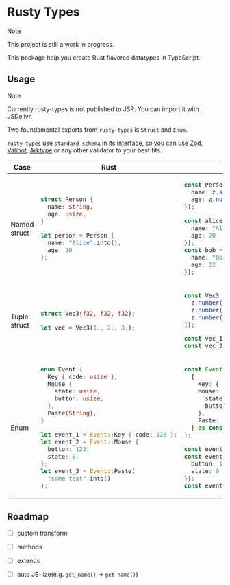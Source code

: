 
# Rusty Types

> [!NOTE]
> This project is still a work in progress.

This package help you create Rust flavored datatypes in TypeScript.

## Usage

> [!NOTE]
> Currently rusty-types is not published to JSR.
> You can import it with JSDelivr.

Two foundamental exports from `rusty-types` is `Struct` and `Enum`.

`rusty-types` use [`standard-schema`](https://github.com/standard-schema/standard-schema) in its interface,
so you can use [Zod](https://zod.dev/), [Valibot](https://valibot.dev/), [Arktype](https://arktype.io/)
or any other validator to your best fits.

<table>
<thead>
<tr>
<th>Case</th>
<th>Rust</th>
<th>rusty-types</th>
</tr>
</thead>
<tbody>

<tr>
<td>Named struct</td>
<td>

```rust
struct Person {
  name: String,
  age: usize,
}

let person = Person {
  name: "Alice".into(),
  age: 20
};
```

</td>
<td>

```typescript
const Person = Struct("Person", {
  name: z.string(),
  age: z.number(),
});

const alice = new Person({
  name: "Alice",
  age: 20
});
const bob = Person({
  name: "Bob",
  age: 22
});
```

</td>
</tr>

<tr>
<td>Tuple struct</td>
<td>

```rust
struct Vec3(f32, f32, f32);

let vec = Vec3(1., 2., 3.);
```

</td>
<td>

```typescript
const Vec3 = Struct("Vec3", [
  z.number(),
  z.number(),
  z.number(),
]);

const vec_1 = new Vec3(1, 2, 3);
const vec_2 = Vec3(4, 5, 6);
```

</td>
</tr>

<tr>
<td>Enum</td>
<td>

```rust
enum Event {
  Key { code: usize },
  Mouse {
    state: usize,
    button: usize,
  },
  Paste(String),
}

let event_1 = Event::Key { code: 123 };
let event_2 = Event::Mouse {
  button: 123,
  state: 0,
};
let event_3 = Event::Paste(
  "some text".into()
);
```

</td>
<td>

```typescript
const Event = Enum(
  {
    Key: { code: z.number() },
    Mouse: {
      state: z.number(),
      button: z.number()
    },
    Paste: [z.string()],
  } as const,
);

const event_1 = Event.Key({ code: 123 });
const event_2 = new Event.Mouse({
  button: 123,
  state: 0
});
const event_3 = new Event.Paste("some text");
```

</td>
</tr>

</tbody>
</table>

## Roadmap

- [ ] custom transform
- [ ] methods
- [ ] extends
- [ ] auto JS-lize(e.g. `get_name()` -> `get name()`)

